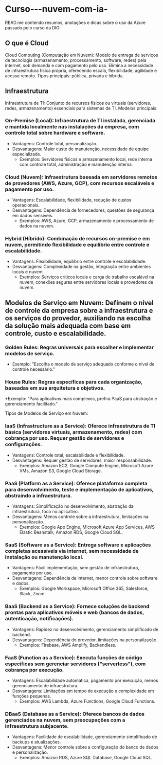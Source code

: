 # Curso---nuvem-com-ia-
READ.me  contendo resumos, anotações e dicas sobre o uso da Azure passado pelo curso da DIO

## O que é Cloud
Cloud Computing (Computação em Nuvem): Modelo de entrega de serviços de tecnologia (armazenamento, processamento, software, redes) pela internet, sob demanda e com pagamento pelo uso. Elimina a necessidade de infraestrutura física própria, oferecendo escala, flexibilidade, agilidade e acesso remoto. Tipos principais: pública, privada e híbrida.

## Infraestrutura
Infraestrutura de TI: Conjunto de recursos físicos ou virtuais (servidores, redes, armazenamento) essenciais para sistemas de TI. Modelos principais:

### **On-Premise (Local):** Infraestrutura de TI instalada, gerenciada e mantida localmente nas instalações da empresa, com controle total sobre hardware e software.
* Vantagens: Controle total, personalização.
* Desvantagens: Maior custo de manutenção, necessidade de equipe especializada.
  - Exemplos: Servidores físicos e armazenamento local, rede interna com controle total, administração e manutenção interna.
  
### **Cloud (Nuvem):** Infraestrutura baseada em servidores remotos de provedores (AWS, Azure, GCP), com recursos escaláveis e pagamento por uso.
* Vantagens: Escalabilidade, flexibilidade, redução de custos operacionais.
* Desvantagens: Dependência de fornecedores, questões de segurança em dados sensíveis.
  - Exemplos: AWS, Azure, GCP, armazenamento e processamento de dados na nuvem.

### **Hybrid (Híbrido):** Combinação de recursos on-premise e em nuvem, permitindo flexibilidade e equilíbrio entre controle e escalabilidade.
* Vantagens: Flexibilidade, equilíbrio entre controle e escalabilidade.
* Desvantagens: Complexidade na gestão, integração entre ambientes locais e nuvem.
  - Exemplos: Serviços críticos locais e carga de trabalho escalável na nuvem, conexões seguras entre servidores locais e provedores de nuvem.

## Modelos de Serviço em Nuvem: Definem o nível de controle da empresa sobre a infraestrutura e os serviços do provedor, auxiliando na escolha da solução mais adequada com base em controle, custo e escalabilidade.

### **Golden Rules**: Regras universais para escolher e implementar modelos de serviço.
  * Exemplo: "Escolha o modelo de serviço adequado conforme o nível de controle necessário."

### **House Rules:** Regras específicas para cada organização, baseadas em sua arquitetura e objetivos.
  *Exemplo: "Para aplicativos mais complexos, prefira PaaS para abstração e gerenciamento facilitado."
  
Tipos de Modelos de Serviço em Nuvem:

### **IaaS (Infrastructure as a Service):** Oferece infraestrutura de TI básica (servidores virtuais, armazenamento, redes) com cobrança por uso. Requer gestão de servidores e configurações.
* Vantagens: Controle total, escalabilidade e flexibilidade.
* Desvantagens: Requer gestão de servidores, maior responsabilidade.
  * Exemplos: Amazon EC2, Google Compute Engine, Microsoft Azure VMs, Amazon S3, Google Cloud Storage.
    
### **PaaS (Platform as a Service):** Oferece plataforma completa para desenvolvimento, teste e implementação de aplicativos, abstraindo a infraestrutura.
* Vantagens: Simplificação no desenvolvimento, abstração da infraestrutura, foco no aplicativo.
* Desvantagens: Menos controle sobre a infraestrutura, limitações na personalização.
  * Exemplos: Google App Engine, Microsoft Azure App Services, AWS Elastic Beanstalk, Amazon RDS, Google Cloud SQL.

### **SaaS (Software as a Service):** Entrega software e aplicações completas acessíveis via internet, sem necessidade de instalação ou manutenção local.
* Vantagens: Fácil implementação, sem gestão de infraestrutura, pagamento por uso.
* Desvantagens: Dependência de internet, menor controle sobre software e dados.
  * Exemplos: Google Workspace, Microsoft Office 365, Salesforce, Slack, Zoom.
    
### **BaaS (Backend as a Service):** Fornece soluções de backend prontas para aplicativos móveis e web (bancos de dados, autenticação, notificações).
* Vantagens: Rapidez no desenvolvimento, gerenciamento simplificado de backend.
* Desvantagens: Dependência do provedor, limitações na personalização.
  * Exemplos: Firebase, AWS Amplify, Backendless.
    
### **FaaS (Function as a Service):** Executa funções de código específicas sem gerenciar servidores ("serverless"), com cobrança por execução.
* Vantagens: Escalabilidade automática, pagamento por execução, menos gerenciamento de infraestrutura.
* Desvantagens: Limitações em tempo de execução e complexidade em funções pequenas.
  * Exemplos: AWS Lambda, Azure Functions, Google Cloud Functions.
    
### **DBaaS (Database as a Service):** Oferece bancos de dados gerenciados na nuvem, sem preocupações com a infraestrutura subjacente.
* Vantagens: Facilidade de escalabilidade, gerenciamento simplificado de backups e atualizações.
* Desvantagens: Menor controle sobre a configuração do banco de dados e personalização.
  * Exemplos: Amazon RDS, Azure SQL Database, Google Cloud SQL.

